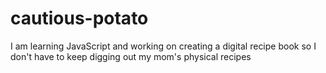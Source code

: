 # cautious-potato

I am learning JavaScript and working on creating a digital recipe book so I don't have to keep digging out my mom's physical recipes